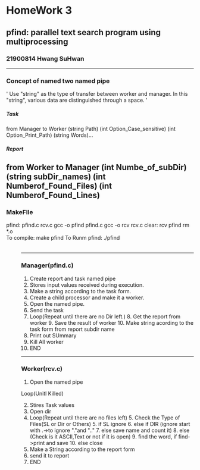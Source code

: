 # HomeWork 3 
## pfind: parallel text search program using multiprocessing
### 21900814 Hwang SuHwan
--------------------
### Concept of named two named pipe
'
Use "string" as the type of transfer between worker and manager.
In this "string", various data are distinguished through a space.
'
##### Task
from Manager to Worker
(string Path) (int Option_Case_sensitive) (int Option_Print_Path) (string Words)...
##### Report
from Worker to Manager
 (int Numbe_of_subDir) (string subDir_names) (int Numberof_Found_Files) (int      Numberof_Found_Lines)
--------------------
### MakeFIle
pfind: pfind.c rcv.c
	gcc -o pfind pfind.c
	gcc -o rcv rcv.c
clear: rcv pfind
	rm *.o  
To compile: make pfind
To Runm pfind: ./pfind <option> <dir> <words>

---------------------
### Manager(pfind.c)
1. Create report and task named pipe
2. Stores input values received during execution.
3. Make a string according to the task form.
4. Create a child processor and make it a worker.
5. Open the named pipe.
6. Send the task
7. Loop(Repeat until there are no Dir left.)
	8. Get the report from worker
	9. Save the result of worker
	10. Make string acording to the task form from report subdir name
11. Print out SUmmary
12. Kill All worker
13. END
-------------------------
### Worker(rcv.c)
1. Open the named pipe

Loop(Unitl Killed)

2. Stires Task values
3. Open dir
4. Loop(Repeat until there are no files left)
	5. Check the Type of Files(SL or Dir or Others)
		5. if SL ignore
		6. else if DIR (ignore start with .->to ignore  "."and ".." 
			7. else save name and count it)
		8. else (Check is it ASCII,Text or not if it is open)
		9. find the word, if find->print and save
			10. else close
11. Make a String according to the report form
12. send it to report
13. END

